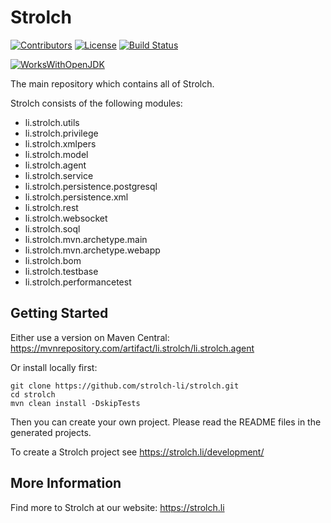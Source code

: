 # Strolch

[![Contributors](https://img.shields.io/github/contributors/strolch-li/strolch)](https://github.com/strolch-li/strolch/graphs/contributors)
[![License](https://img.shields.io/github/license/strolch-li/strolch)](https://github.com/strolch-li/strolch/blob/master/LICENSE)
[![Build Status](https://ci.4trees.ch/buildStatus/icon?job=strolch)](https://ci.4trees.ch/job/strolch/)

[![WorksWithOpenJDK](https://github.com/foojayio/badges/raw/main/works_with_openjdk/WorksWithOpenJDK-100.png)](https://foojay.io/works-with-openjdk)

The main repository which contains all of Strolch.

Strolch consists of the following modules:
* li.strolch.utils
* li.strolch.privilege
* li.strolch.xmlpers
* li.strolch.model
* li.strolch.agent
* li.strolch.service
* li.strolch.persistence.postgresql
* li.strolch.persistence.xml
* li.strolch.rest
* li.strolch.websocket
* li.strolch.soql
* li.strolch.mvn.archetype.main
* li.strolch.mvn.archetype.webapp
* li.strolch.bom
* li.strolch.testbase
* li.strolch.performancetest

## Getting Started
Either use a version on Maven Central: https://mvnrepository.com/artifact/li.strolch/li.strolch.agent

Or install locally first:

    git clone https://github.com/strolch-li/strolch.git
    cd strolch
    mvn clean install -DskipTests

Then you can create your own project. Please read the README files in the generated projects.

To create a Strolch project see https://strolch.li/development/

## More Information

Find more to Strolch at our website: https://strolch.li
